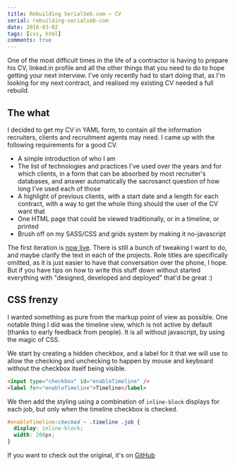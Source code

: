 ```yaml
---
title: Rebuilding SerialSeb.com – CV
serial: rebuilding-serialseb-com
date: 2016-03-02
tags: [css, html]
comments: true
---
```


One of the most difficult times in the life of a contractor is having to prepare his CV, linked.in profile and all the other things that you need to do to hope getting your next interview. I've only recently had to start doing that, as I'm looking for my next contract, and realised my existing CV needed a full rebuild.

## The what

I decided to get my CV in YAML form, to contain all the information recruiters, clients and recruitment agents may need. I came up with the following requirements for a good CV.
  - A simple introduction of who I am
  - The list of technologies and practices I've used over the years and for which clients, in a form that can be absorbed by most recruiter's databases, and answer automatically the sacrosanct question of how long I've used each of those
  - A highlight of previous clients, with a start date and a length for each contract, with a way to get the whole thing should the user of the CV want that
  - One HTML page that could be viewed traditionally, or in a timeline, or printed
  - Brush off on my SASS/CSS and grids system by making it no-javascript

The first iteration is [now live](http://serialseb.com/about/cv/). There is still a bunch of tweaking I want to do, and maybe clarify the text in each of the projects. Role titles are specifically omitted, as it is just easier to have that conversation over the phone, I hope. But if you have tips on how to write this stuff down without started everything with "designed, developed and deployed" that'd be great :)

## CSS frenzy

I wanted something as pure from the markup point of view as possible. One notable thing I did was the timeline view, which is not active by default (thanks to early feedback from people). It is all without javascript, by using the magic of CSS.

We start by creating a hidden checkbox, and a label for it that we will use to allow the checking and unchecking to happen by mouse and keyboard without the checkbox itself being visible.

```html
<input type="checkbox" id="enableTimeline" />
<label for="enableTimeline">Timeline</label>
```

We then add the styling using a combination of `inline-block` displays for each job, but only when the timeline checkbox is checked.

```css
#enableTimeline:checked ~ .timeline .job {
  display: inline-block;
  width: 200px;
}
```

If you want to check out the original, it's on [GitHub](https://github.com/serialseb/serialseb.github.com/blob/master/_sass/cv.scss)